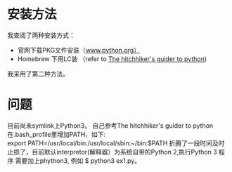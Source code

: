 # 安装方法
我查阅了两种安装方式：
- 官网下载PKG文件安装（www.python.org）
- Homebrew 下用LC装 （refer to [The hitchhiker's guider to python](http://docs.python-guide.org/en/latest/))

我采用了第二种方法。

# 问题
目前尚未symlink上Python3。
自己参考The hitchhiker's guider to python 在.bash_profile里增加PATH，如下:  
export PATH=/usr/local/bin:/usr/local/sbin:~/bin:$PATH
折腾了一段时间及时止损了，目前默认interpretor(解释器）为系统自带的Python 2,执行Python 3 程序
需要加上phython3, 例如 $ python3 ex1.py。

